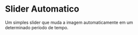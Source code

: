 # Slider Automatico
 Um simples slider que muda a imagem automaticamente  em um determinado período de tempo.

